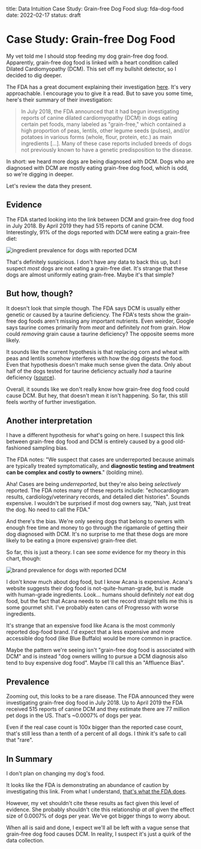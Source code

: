 title: Data Intuition Case Study: Grain-free Dog Food
slug: fda-dog-food
date: 2022-02-17
status: draft

# Case Study: Grain-free Dog Food

My vet told me I should stop feeding my dog grain-free dog food. Apparently,
grain-free dog food is linked with a heart condition called Dilated
Cardiomyopathy (DCM). This set off my bullshit detector, so I decided to dig
deeper.

The FDA has a great document explaining their investigation
[here](https://www.fda.gov/animal-veterinary/outbreaks-and-advisories/fda-investigation-potential-link-between-certain-diets-and-canine-dilated-cardiomyopathy).
It's very approachable. I encourage you to give it a read. But to save you some
time, here's their summary of their investigation:

> In July 2018, the FDA announced that it had begun investigating reports of
canine dilated cardiomyopathy (DCM) in dogs eating certain pet foods, many
labeled as "grain-free," which contained a high proportion of peas, lentils,
other legume seeds (pulses), and/or potatoes in various forms (whole, flour,
protein, etc.) as main ingredients \[...\]. Many of these case reports included
breeds of dogs not previously known to have a genetic predisposition to the
disease.

In short: we heard more dogs are being diagnosed with DCM. Dogs who are
diagnosed with DCM are mostly eating grain-free dog food, which is odd, so
we're digging in deeper.

Let's review the data they present.

## Evidence

The FDA started looking into the link between DCM and grain-free dog food in
July 2018. By April 2019 they had 515 reports of canine DCM. Interestingly, 91%
of the dogs reported with DCM were eating a grain-free diet:

![ingredient prevalence for dogs with reported
DCM](https://i.snap.as/9G30pk6U.png)

That's definitely suspicious. I don't have any data to back this up, but I
suspect _most_ dogs are not eating a grain-free diet. It's strange that these
dogs are almost uniformly eating grain-free. Maybe it's that simple? 

## But how, though?

It doesn't look that simple though. The FDA says DCM is usually either genetic
or caused by a taurine deficiency. The FDA's tests show the grain-free dog
foods aren't missing any important nutrients. Even weirder, Google says taurine
comes primarily from _meat_ and definitely _not_ from grain. How could
_removing_ grain cause a taurine deficiency? The opposite seems more likely.

It sounds like the current hypothesis is that replacing corn and wheat with
peas and lentils somehow interferes with how the dog digests the food. Even
that hypothesis doesn't make much sense given the data. Only about half of the
dogs tested for taurine deficiency actually _had_ a taurine deficiency
([source](https://www.fda.gov/animal-veterinary/science-research/vet-lirn-update-investigation-dilated-cardiomyopathy)). 

Overall, it sounds like we don't really know how grain-free dog food could
cause DCM. But hey, that doesn't mean it isn't happening. So far, this still
feels worthy of further investigation.

## Another interpretation

I have a different hypothesis for what's going on here. I suspect this link
between grain-free dog food and DCM is entirely caused by a good old-fashioned
sampling bias.

The FDA notes: "We suspect that cases are underreported because animals are
typically treated symptomatically, and **diagnostic testing and treatment can
be complex and costly to owners**." (bolding mine). 

Aha! Cases are being _underreported_, but they're also being _selectively_
reported. The FDA notes many of these reports include: "echocardiogram results,
cardiology/veterinary records, and detailed diet histories". Sounds expensive.
I wouldn't be surprised if most dog owners say, "Nah, just treat the dog. No
need to call the FDA."

And there's the bias. We're only seeing dogs that belong to owners with enough
free time and money to go through the rigamarole of getting their dog diagnosed
with DCM. It's no surprise to me that these dogs are more likely to be eating a
(more expensive) grain-free diet.

So far, this is just a theory. I can see _some_ evidence for my theory in this
chart, though:

![brand prevalence for dogs with reported DCM](https://i.snap.as/CepgxknW.png)

I don't know much about dog food, but I know Acana is expensive. Acana's
website suggests their dog food is not-quite-human-grade, but is made with
human-grade ingredients. Look... humans should definitely _not_ eat dog food,
but the fact that Acana needs to set the record straight tells me this is some
gourmet shit. I've probably eaten cans of Progresso with worse ingredients.

It's strange that an expensive food like Acana is the most commonly reported
dog-food brand. I'd expect that a less expensive and more accessible dog food
(like Blue Buffalo) would be more common in practice. 

Maybe the pattern we're seeing isn't "grain-free dog food is associated with
DCM" and is instead "dog owners willing to pursue a DCM diagnosis also tend to
buy expensive dog food". Maybe I'll call this an "Affluence Bias".

## Prevalence

Zooming out, this looks to be a rare disease. The FDA announced they were
investigating grain-free dog food in July 2018. Up to April 2019 the FDA
received 515 reports of canine DCM and they estimate there are 77 million pet
dogs in the US. That's \~0.0007% of dogs per year.

Even if the real case count is 100x bigger than the reported case count, that's
still less than a tenth of a percent of all dogs. I think it's safe to call
that "rare".

## In Summary

I don't plan on changing my dog's food.

It looks like the FDA is demonstrating an abundance of caution by investigating
this link. From what I understand, [that's what the FDA
does](https://astralcodexten.substack.com/p/adumbrations-of-aducanumab). 

However, my vet shouldn't cite these results as fact given this level of
evidence. She probably shouldn't cite this relationship _at all_ given the
effect size of 0.0007% of dogs per year. We've got bigger things to worry
about.

When all is said and done, I expect we'll all be left with a vague sense that
grain-free dog food causes DCM. In reality, I suspect it's just a quirk of the
data collection.
